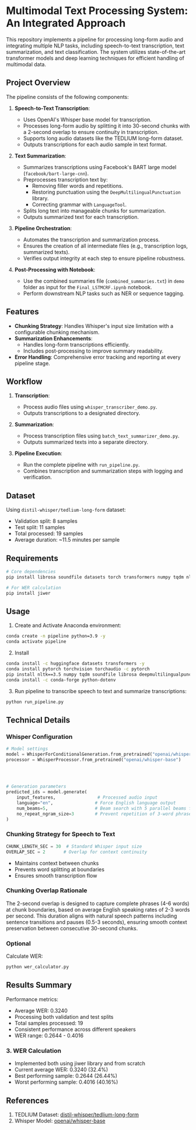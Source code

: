 # Multimodal Text Processing System: An Integrated Approach

This repository implements a pipeline for processing long-form audio and integrating multiple NLP tasks, including speech-to-text transcription, text summarization, and text classification. The system utilizes state-of-the-art transformer models and deep learning techniques for efficient handling of multimodal data.

## Project Overview

The pipeline consists of the following components:

1. **Speech-to-Text Transcription**:
   - Uses OpenAI's Whisper base model for transcription.
   - Processes long-form audio by splitting it into 30-second chunks with a 2-second overlap to ensure continuity in transcription.
   - Supports long audio datasets like the TEDLIUM long-form dataset.
   - Outputs transcriptions for each audio sample in text format.

2. **Text Summarization**:
   - Summarizes transcriptions using Facebook's BART large model (`facebook/bart-large-cnn`).
   - Preprocesses transcription text by:
     - Removing filler words and repetitions.
     - Restoring punctuation using the `DeepMultilingualPunctuation` library.
     - Correcting grammar with `LanguageTool`.
   - Splits long text into manageable chunks for summarization.
   - Outputs summarized text for each transcription.

3. **Pipeline Orchestration**:
   - Automates the transcription and summarization process.
   - Ensures the creation of all intermediate files (e.g., transcription logs, summarized texts).
   - Verifies output integrity at each step to ensure pipeline robustness.

4. **Post-Processing with Notebook**:
   - Use the combined summaries file (`combined_summaries.txt`) in `demo` folder as input for the `Final_LSTMCRF.ipynb` notebook.
   - Perform downstream NLP tasks such as NER or sequence tagging.

## Features

- **Chunking Strategy**: Handles Whisper's input size limitation with a configurable chunking mechanism.
- **Summarization Enhancements**:
  - Handles long-form transcriptions efficiently.
  - Includes post-processing to improve summary readability.
- **Error Handling**: Comprehensive error tracking and reporting at every pipeline stage.

## Workflow

1. **Transcription**:
   - Process audio files using `whisper_transcriber_demo.py`.
   - Outputs transcriptions to a designated directory.

2. **Summarization**:
   - Process transcription files using `batch_text_summarizer_demo.py`.
   - Outputs summarized texts into a separate directory.

3. **Pipeline Execution**:
   - Run the complete pipeline with `run_pipeline.py`.
   - Combines transcription and summarization steps with logging and verification.

## Dataset

Using `distil-whisper/tedlium-long-form` dataset:
- Validation split: 8 samples
- Test split: 11 samples
- Total processed: 19 samples
- Average duration: ~11.5 minutes per sample

## Requirements

```bash
# Core dependencies
pip install librosa soundfile datasets torch transformers numpy tqdm nltk==3.5 deepmultilingualpunctuation language-tool-python

# For WER calculation
pip install jiwer
```

## Usage


1. Create and Activate Anaconda environment:
```bash
conda create -n pipeline python=3.9 -y
conda activate pipeline
```

2. Install 
```bash
conda install -c huggingface datasets transformers -y
conda install pytorch torchvision torchaudio -c pytorch
pip install nltk==3.5 numpy tqdm soundfile librosa deepmultilingualpunctuation language-tool-python
conda install -c conda-forge python-dotenv
```

3. Run pipeline to transcribe speech to text and summarize transcriptions:
```bash
python run_pipeline.py
```

## Technical Details

### Whisper Configuration
```python
# Model settings
model = WhisperForConditionalGeneration.from_pretrained("openai/whisper-base")      # Load base model (~244MB)
processor = WhisperProcessor.from_pretrained("openai/whisper-base")                 # Load processor which:
                                                                                    # 1. Feature extractor: Converts audio to spectrograms (audio fingerprints)
                                                                                    # 2. Tokenizer: Converts between text and token IDs (e.g., "hello" → [123, 456])
                                                                                    # Both are needed to translate audio into text the model can understand

# Generation parameters
predicted_ids = model.generate(
    input_features,                # Processed audio input
    language="en",                # Force English language output
    num_beams=5,                  # Beam search with 5 parallel beams for better transcription quality 
    no_repeat_ngram_size=3        # Prevent repetition of 3-word phrases (e.g., "the the the" or "going to going to")
)
```

### Chunking Strategy for Speech to Text
```python
CHUNK_LENGTH_SEC = 30  # Standard Whisper input size
OVERLAP_SEC = 2       # Overlap for context continuity
```
- Maintains context between chunks
- Prevents word splitting at boundaries
- Ensures smooth transcription flow

### Chunking Overlap Rationale
The 2-second overlap is designed to capture complete phrases (4-6 words) at chunk boundaries, based on average English speaking rates of 2-3 words per second. This duration aligns with natural speech patterns including sentence transitions and pauses (0.5-3 seconds), ensuring smooth context preservation between consecutive 30-second chunks.

### Optional

Calculate WER:
```bash
python wer_calculator.py
```

## Results Summary

Performance metrics:
- Average WER: 0.3240
- Processing both validation and test splits
- Total samples processed: 19
- Consistent performance across different speakers
- WER range: 0.2644 - 0.4016

### 3. WER Calculation
- Implemented both using jiwer library and from scratch
- Current average WER: 0.3240 (32.4%)
- Best performing sample: 0.2644 (26.44%)
- Worst performing sample: 0.4016 (40.16%)


## References
1. TEDLIUM Dataset: [distil-whisper/tedlium-long-form](https://huggingface.co/datasets/distil-whisper/tedlium-long-form)
2. Whisper Model: [openai/whisper-base](https://huggingface.co/openai/whisper-base)